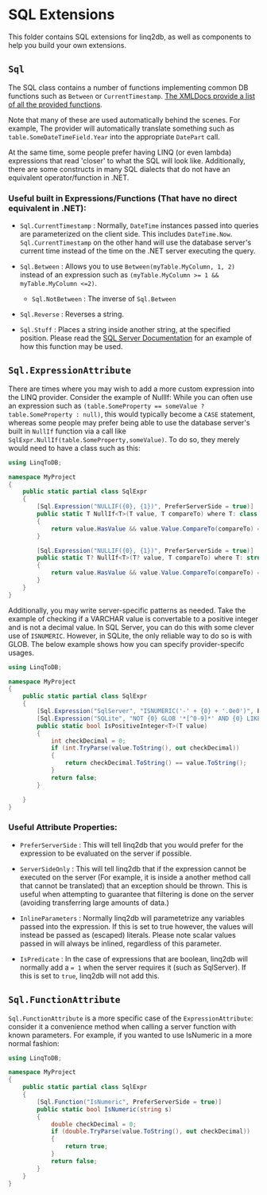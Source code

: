 # SQL Extensions

This folder contains SQL extensions for linq2db, as well as components to help you build your own extensions.

## `Sql`

The SQL class contains a number of functions implementing common DB functions such as `Between` or `CurrentTimestamp`. [The XMLDocs provide a list of all the provided functions](https://linq2db.github.io/api/LinqToDB.Sql.html).

Note that many of these are used automatically behind the scenes. For example, The provider will automatically translate something such as `table.SomeDateTimeField.Year` into the appropriate `DatePart` call.

At the same time, some people prefer having LINQ (or even lambda) expressions that read 'closer' to what the SQL will look like. Additionally, there are some constructs in many SQL dialects that do not have an equivalent operator/function in .NET.

### Useful built in Expressions/Functions (That have no direct equivalent in .NET):

 - `Sql.CurrentTimestamp` : Normally, `DateTime` instances passed into queries are parameterized on the client side. This includes `DateTime.Now`. `Sql.CurrentTimestamp` on the other hand will use the database server's current time instead of the time on the .NET server executing the query.

 - `Sql.Between` : Allows you to use `Between(myTable.MyColumn, 1, 2)` instead of an expression such as `(myTable.MyColumn >= 1 && myTable.MyColumn <=2)`.
   - `Sql.NotBetween` : The inverse of `Sql.Between`
 
 - `Sql.Reverse` : Reverses a string.

 - `Sql.Stuff` : Places a string inside another string, at the specified position. Please read the [SQL Server Documentation](https://docs.microsoft.com/en-us/sql/t-sql/functions/stuff-transact-sql?view=sql-server-2017) for an example of how this function may be used.
 

## `Sql.ExpressionAttribute`

There are times where you may wish to add a more custom expression into the LINQ provider. Consider the example of NullIf: While you can often use an expression such as `(table.SomeProperty == someValue ? table.SomeProperty : null)`, this would typically become a `CASE` statement, whereas some people may prefer being able to use the database server's built in `NullIf` function via a call like `SqlExpr.NullIf(table.SomeProperty,someValue)`. To do so, they merely would need to have a class such as this:

```cs
using LinqToDB;

namespace MyProject
{
    public static partial class SqlExpr
    {
        [Sql.Expression("NULLIF({0}, {1})", PreferServerSide = true)]
        public static T NullIf<T>(T value, T compareTo) where T: class, IComparable<T>
        {
            return value.HasValue && value.Value.CompareTo(compareTo) == 0 ? null : value;
        }

        [Sql.Expression("NULLIF({0}, {1})", PreferServerSide = true)]
        public static T? NullIf<T>(T? value, T compareTo) where T: struct, IComparable<T>
        {
            return value.HasValue && value.Value.CompareTo(compareTo) == 0 ? null : value;
        }
    }
}
```

Additionally, you may write server-specific patterns as needed. Take the example of checking if a VARCHAR value is convertable to a positive integer and is not a decimal value. In SQL Server, you can do this with some clever use of `ISNUMERIC`. However, in SQLite, the only reliable way to do so is with GLOB. The below example shows how you can specify provider-specifc usages.

```cs
using LinqToDB;

namespace MyProject
{
    public static partial class SqlExpr
    {
        [Sql.Expression("SqlServer", "ISNUMERIC('-' + {0} + '.0e0')", PreferServerSide = true)]
        [Sql.Expression("SQLite", "NOT {0} GLOB '*[^0-9]*' AND {0} LIKE '_%'", PreferServerSide = true)]
        public static bool IsPositiveInteger<T>(T value)
        {
            int checkDecimal = 0;
            if (int.TryParse(value.ToString(), out checkDecimal))
            {
                return checkDecimal.ToString() == value.ToString();
            }
            return false;
        }

    }
}
```

### Useful Attribute Properties:

 - `PreferServerSide` : This will tell linq2db that you would prefer for the expression to be evaluated on the server if possible.

 - `ServerSideOnly` : This will tell linq2db that if the expression cannot be executed on the server (For example, it is inside a another method call that cannot be translated) that an exception should be thrown. This is useful when attempting to guarantee that filtering is done on the server (avoiding transferring large amounts of data.)

 - `InlineParameters` : Normally linq2db will parametetrize any variables passed into the expression. If this is set to true however, the values will instead be passed as (escaped) literals. Please note scalar values passed in will always be inlined, regardless of this parameter.

 - `IsPredicate` : In the case of expressions that are boolean, linq2db will normally add a `= 1` when the server requires it (such as SqlServer). If this is set to `true`, linq2db will not add this.  

## `Sql.FunctionAttribute`

`Sql.FunctionAttribute` is a more specific case of the `ExpressionAttribute`: consider it a convenience method when calling a server function with known parameters. For example, if you wanted to use IsNumeric in a more normal fashion:

```cs
using LinqToDB;

namespace MyProject
{
    public static partial class SqlExpr
    {
        [Sql.Function("IsNumeric", PreferServerSide = true)]
        public static bool IsNumeric(string s)
        {
            double checkDecimal = 0;
            if (double.TryParse(value.ToString(), out checkDecimal))
            {
                return true;
            }
            return false;
        }
    }
}
```
